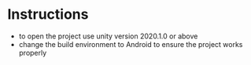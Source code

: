 # Instructions
- to open the project use unity version 2020.1.0 or above
- change the build environment to Android to ensure the project works properly
